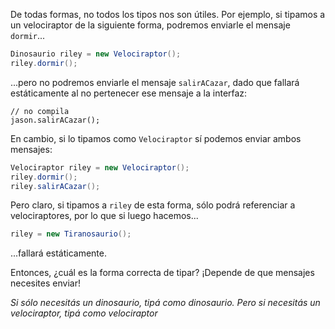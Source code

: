 De todas formas, no todos los tipos nos son útiles. Por ejemplo, si tipamos a un velociraptor de la siguiente forma, podremos enviarle el mensaje `dormir`...

```java
Dinosaurio riley = new Velociraptor();
riley.dormir();
```

...pero no podremos enviarle el mensaje `salirACazar`, dado que fallará estáticamente al no pertenecer ese mensaje a la interfaz: 


```
// no compila
jason.salirACazar();
```

En cambio, si lo tipamos como `Velociraptor` sí podemos enviar ambos mensajes: 


```java
Velociraptor riley = new Velociraptor();
riley.dormir();
riley.salirACazar();
```

Pero claro, si tipamos a `riley` de esta forma, sólo podrá referenciar a velociraptores, por lo que si luego hacemos...

```java
riley = new Tiranosaurio();
```

...fallará estáticamente. 

Entonces, ¿cuál es la forma correcta de tipar? ¡Depende de que mensajes necesites enviar! 

_Si sólo necesitás un dinosaurio, tipá como dinosaurio. Pero si necesitás un velociraptor, tipá como velociraptor_ 



